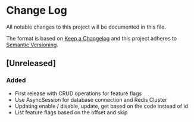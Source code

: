 # Change Log
All notable changes to this project will be documented in this file.

The format is based on [Keep a Changelog](http://keepachangelog.com/)
and this project adheres to [Semantic Versioning](http://semver.org/).

## [Unreleased]

### Added

- First release with CRUD operations for feature flags
- Use AsyncSession for database connection and Redis Cluster
- Updating enable / disable, update, get based on the code instead of id
- List feature flags based on the offset and skip